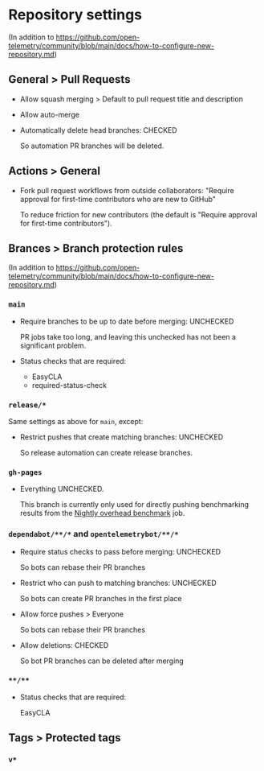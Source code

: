 # Repository settings

(In addition
to https://github.com/open-telemetry/community/blob/main/docs/how-to-configure-new-repository.md)

## General > Pull Requests

* Allow squash merging > Default to pull request title and description

* Allow auto-merge

* Automatically delete head branches: CHECKED

  So automation PR branches will be deleted.

## Actions > General

* Fork pull request workflows from outside collaborators:
  "Require approval for first-time contributors who are new to GitHub"

  To reduce friction for new contributors
  (the default is "Require approval for first-time contributors").

## Brances > Branch protection rules

(In addition
to https://github.com/open-telemetry/community/blob/main/docs/how-to-configure-new-repository.md)

### `main`

* Require branches to be up to date before merging: UNCHECKED

  PR jobs take too long, and leaving this unchecked has not been a significant problem.

* Status checks that are required:

  * EasyCLA
  * required-status-check

### `release/*`

Same settings as above for `main`, except:

* Restrict pushes that create matching branches: UNCHECKED

  So release automation can create release branches.

### `gh-pages`

* Everything UNCHECKED.

  This branch is currently only used for directly pushing benchmarking results from the
  [Nightly overhead benchmark](https://github.com/open-telemetry/opentelemetry-java-instrumentation/actions/workflows/nightly-benchmark-overhead.yml)
  job.

### `dependabot/**/*` and `opentelemetrybot/**/*`

* Require status checks to pass before merging: UNCHECKED

  So bots can rebase their PR branches

* Restrict who can push to matching branches: UNCHECKED

  So bots can create PR branches in the first place

* Allow force pushes > Everyone

  So bots can rebase their PR branches

* Allow deletions: CHECKED

  So bot PR branches can be deleted after merging

### `**/**`

* Status checks that are required:

  EasyCLA

## Tags > Protected tags

### `v*`
